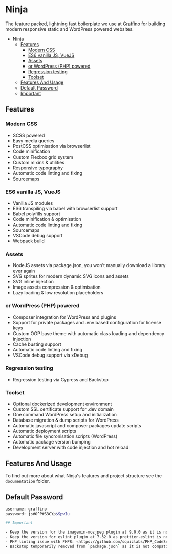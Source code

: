 # Ninja

The feature packed, lightning fast boilerplate we use at [Graffino](https://graffino.com/) for building modern responsive static and WordPress powered websites.

- [Ninja](#ninja)
  - [Features](#features)
    - [Modern CSS](#modern-css)
    - [ES6 vanilla JS, VueJS](#es6-vanilla-js-vuejs)
    - [Assets](#assets)
    - [or WordPress (PHP) powered](#or-wordpress-php-powered)
    - [Regression testing](#regression-testing)
    - [Toolset](#toolset)
  - [Features And Usage](#features-and-usage)
  - [Default Password](#default-password)
  - [Important](#important)

## Features

### Modern CSS

- SCSS powered
- Easy media queries
- PostCSS optimisation via browserlist
- Code minification
- Custom Flexbox grid system
- Custom mixins & utilities
- Responsive typography
- Automatic code linting and fixing
- Sourcemaps

### ES6 vanilla JS, VueJS

- Vanilla JS modules
- ES6 transpiling via babel with browserlist support
- Babel polyfills support
- Code minification & optimisation
- Automatic code linting and fixing
- Sourcemaps
- VSCode debug support
- Webpack build

### Assets

- NodeJS assets via package.json, you won't manually download a library ever again
- SVG sprites for modern dynamic SVG icons and assets
- SVG inline injection
- Image assets compression & optimisation
- Lazy loading & low resolution placeholders

### or WordPress (PHP) powered

- Composer integration for WordPress and plugins
- Support for private packages and .env based configuration for license keys
- Custom OOP base theme with automatic class loading and dependency injection
- Cache busting support
- Automatic code linting and fixing
- VSCode debug support via xDebug

### Regression testing

- Regression testing via Cypress and Backstop

### Toolset

- Optional dockerized development environment
- Custom SSL certificate support for .dev domain
- One command WordPress setup and initialization
- Database migration & dump scripts for WordPress
- Automatic javascript and composer packages update scripts
- Automatic deployment scripts
- Automatic file syncronisation scripts (WordPress)
- Automatic package version bumping
- Development server with code injection and hot reload

## Features And Usage

To find out more about what Ninja's features and project structure see the `documentation` folder.

## Default Password

```bash
username: graffino
password: js#O^P#S3CYp$SpwIu

## Important

- Keep the version for the imagemin-mozjpeg plugin at 9.0.0 as it is now ESM only.
- Keep the version for eslint plugin at 7.32.0 as prettier-eslint is not compatible with eslint 8.0 yet: <https://github.com/prettier/prettier-eslint/pull/696>.
- PHP linting issue with PHP8: <https://github.com/squizlabs/PHP_CodeSniffer/issues/3196>
- Backstop temporarily removed from `package.json` as it is not compatible with Arm64: `"backstopjs": "^6.0.4"`
